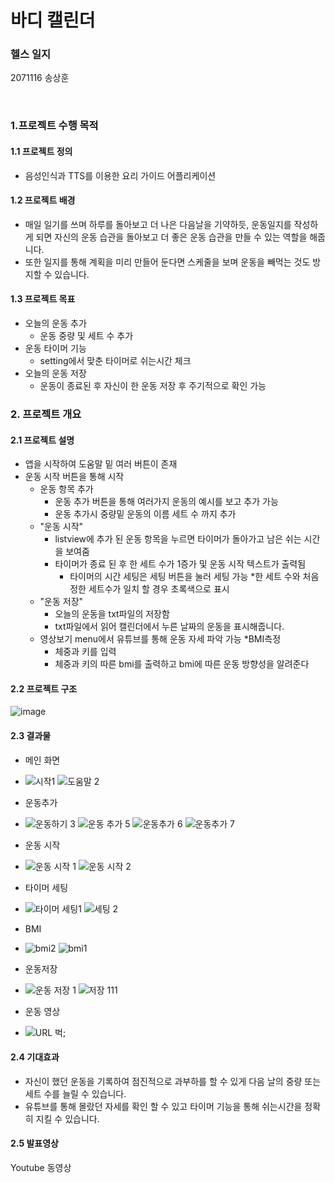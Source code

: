 # 바디 캘린더
### 헬스 일지

2071116 송상훈

<br>

### 1.프로젝트 수행 목적

#### 1.1 프로젝트 정의

* 음성인식과 TTS를 이용한 요리 가이드 어플리케이션



#### 1.2 프로젝트 배경

* 매일 일기를 쓰며 하루를 돌아보고 더 나은 다음날을 기약하듯, 운동일지를 작성하게 되면 자신의 운동 습관을 돌아보고 더 좋은 운동 습관을 만들 수 있는 역할을 해줍니다.
* 또한 일지를 통해 계획을 미리 만들어 둔다면 스케줄을 보며 운동을 빼먹는 것도 방지할 수 있습니다.


#### 1.3 프로젝트 목표

* 오늘의 운동 추가 
  * 운동 중량 및 세트 수 추가
* 운동 타이머 기능
  * setting에서 맞춘 타이머로 쉬는시간 체크
* 오늘의 운동 저장
  * 운동이 종료된 후 자신이 한 운동 저장 후 주기적으로 확인 가능

### 2. 프로젝트 개요

#### 2.1 프로젝트 설명

* 앱을 시작하여 도움말 밑 여러 버튼이 존재
* 운동 시작 버튼을 통해 시작
  * 운동 항목 추가
    * 운동 추가 버튼을 통해 여러가지 운동의 예시를 보고 추가 가능
    * 운동 추가시 중량밑 운동의 이름 세트 수 까지 추가
  * "운동 시작"
    * listview에 추가 된 운동 항목을 누르면 타이머가 돌아가고 남은 쉬는 시간을 보여줌
    * 타이머가 종료 된 후 한 세트 수가 1증가 및 운동 시작 텍스트가 출력됨
      * 타이머의 시간 세팅은 세팅 버튼을 눌러 세팅 가능
    *한 세트 수와 처음 정한 세트수가 일치 할 경우 초록색으로 표시
  * "운동 저장"
    * 오늘의 운동을 txt파일의 저장함
    * txt파일에서 읽어 캘린더에서 누른 날짜의 운동을 표시해줍니다.
  * 영상보기 menu에서 유튜브를 통해 운동 자세 파악 가능
  *BMI측정
    * 체중과 키를 입력
    * 체중과 키의 따른 bmi를 출력하고 bmi에 따른 운동 방향성을 알려준다



#### 2.2 프로젝트 구조

![image](https://user-images.githubusercontent.com/43109143/171383579-8702fe73-3efc-4bac-845f-3019e2da6677.png)



#### 2.3 결과물

* 메인 화면
* 
  ![시작1](https://github.com/song12121212/-/assets/135624238/0b7a1158-cdd5-4db6-823d-6e15429e3636)
  ​![도움말 2](https://github.com/song12121212/-/assets/135624238/7db96f2c-8b1d-4d9b-b920-c5de6299f916)




* 운동추가
* 
  ![운동하기 3](https://github.com/song12121212/-/assets/135624238/23b6b695-35bb-4ee8-8b92-afd805b688ae)
  ![운동 추가 5](https://github.com/song12121212/-/assets/135624238/12fbf93f-9bbc-4d0b-8b58-0da1f761bc07)
  ![운동추가 6](https://github.com/song12121212/-/assets/135624238/b6d1d7b9-f9a4-4d82-8c80-f2138f884f9c)
  ![운동추가 7](https://github.com/song12121212/-/assets/135624238/2f10f12e-7b3a-4e9e-bd73-03fb88f4eafb)

* 운동 시작
* 
  ![운동 시작 1](https://github.com/song12121212/-/assets/135624238/84d66c3c-b55c-44bc-a96f-410ed6211185)
  ![운동 시작 2](https://github.com/song12121212/-/assets/135624238/3b45e468-95a0-4d75-9be3-3a4d7943e6e6)

* 타이머 세팅
* 
  ![타이머 세팅1](https://github.com/song12121212/-/assets/135624238/8b6f190d-9e1c-498c-9a35-a462e6cb2d63)
  ![세팅 2](https://github.com/song12121212/-/assets/135624238/eaed0156-4113-4990-a046-5fbc8455de68)
  
* BMI
* 
  ![bmi2](https://github.com/song12121212/-/assets/135624238/44867978-270f-4c5d-9e47-864172887a7d)
  ![bmi1](https://github.com/song12121212/-/assets/135624238/afbfc8b8-a720-4ad4-9475-1cd2105d71fc)

* 운동저장
* 
  ![운동 저장 1](https://github.com/song12121212/-/assets/135624238/a026d5bf-74a6-4d35-90ae-f0761cfe0859)
  ![저장 111](https://github.com/song12121212/-/assets/135624238/71bd6d04-b115-4f31-a735-16ef4c53ba71)

* 운동 영상
* 
  ![URL 벅;](https://github.com/song12121212/-/assets/135624238/3fb90c7a-5779-42b3-92d9-44049982b3b0)

#### 2.4 기대효과

* 자신이 했던 운동을 기록하여 점진적으로 과부하를 할 수 있게 다음 날의 중량 또는 세트 수를 늘릴 수 있습니다.
* 유튜브를 통해 몰랐던 자세를 확인 할 수 있고 타이머 기능을 통해 쉬는시간을 정확히 지킬 수 있습니다.


#### 2.5 발표영상

Youtube 동영상
